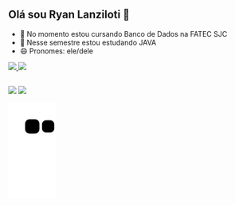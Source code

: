 ## Olá sou Ryan Lanziloti 👋

- 🔭 No momento estou cursando Banco de Dados na FATEC SJC
- 🌱 Nesse semestre estou estudando JAVA
- 😄 Pronomes: ele/dele

 <div>
  <a href="https://github.com/ryanlanziloti">
  <img height="180em" src="https://github-readme-stats.vercel.app/api?username=ryanlanziloti&show_icons=true&theme=dark&include_all_commits=true&count_private=true"/>
  <img height="180em" src="https://github-readme-stats.vercel.app/api/top-langs/?username=ryanlanziloti&layout=compact&langs_count=16&theme=dark"/>
</div>
  
   ##
 
<div> 

  <a href="https://www.instagram.com/ryanlanziloti/" target="_blank"><img src="https://img.shields.io/badge/-Instagram-%23E4405F?style=for-the-badge&logo=instagram&logoColor=white" target="_blank"></a>
  <a href = "mailto:pitagoraslanz@gmail.com"><img src="https://img.shields.io/badge/-Gmail-%23333?style=for-the-badge&logo=gmail&logoColor=white" target="_blank"></a>

  ![Snake animation](https://github.com/rafaballerini/rafaballerini/blob/output/github-contribution-grid-snake.svg)
 
</div>

